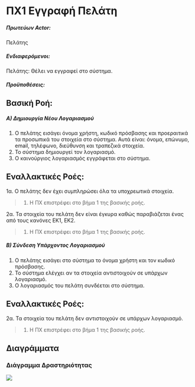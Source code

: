 # ΠΧ1 Εγγραφή Πελάτη

##### Πρωτεύων Actor:
Πελάτης

##### Ενδιαφερόμενοι:
Πελάτης: Θέλει να εγγραφεί στο σύστημα.

##### Προϋποθέσεις:

## Βασική Ροή:
##### A) Δημιουργία Νέου Λογαριασμού
1. Ο πελάτης εισάγει όνομα χρήστη, κωδικό πρόσβασης και προεραιτικά τα προσωπικά του στοιχεία στο σύστημα.
   Αυτά είναι: όνομα, επώνυμο, email, τηλέφωνο, διεύθυνση και τραπεζικά στοιχεία.
2. Το σύστημα δημιουργεί τον λογαριασμό.
3. Ο καινούργιος λογαριασμός εγγράφεται στο σύστημα.

## Εναλλακτικές Ροές:
1α. Ο πελάτης δεν έχει συμπληρώσει όλα τα υποχρεωτικά στοιχεία.
> 1. Η ΠΧ επιστρέφει στο βήμα 1 της βασικής ροής.

2α. Τα στοιχεία του πελάτη δεν είναι έγκυρα καθώς παραβιάζεται ένας από τους κανόνες ΕΚ1, ΕΚ2.
> 1. Η ΠΧ επιστρέφει στο βήμα 1 της βασικής ροής.

##### Β) Σύνδεση Υπάρχοντος Λογαριασμού
1. Ο πελάτης εισάγει στο σύστημα το όνομα χρήστη και τον κωδικό πρόσβασης.
2. Το σύστημα ελέγχει αν τα στοιχεία αντιστοιχούν σε υπάρχων λογαριασμό.
3. Ο λογαριασμός του πελάτη συνδέεται στο σύστημα.

## Εναλλακτικές Ροές:
2α. Τα στοιχεία του πελάτη δεν αντιστοιχούν σε υπάρχων λογαριασμό.
> 1. Η ΠΧ επιστρέφει στο βήμα 1 της βασικής ροής.

## Διαγράμματα

### Διάγραμμα Δραστηριότητας
[<img src="https://gitlab.com/softeng-2019-20/pc-store/-/raw/master/requirements/diagrams/activity-sign-in.png">](https://gitlab.com/softeng-2019-20/pc-store/-/raw/master/requirements/diagrams/activity-sign-in.png)